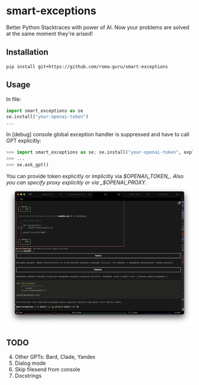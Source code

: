 # smart-exceptions
Better Python Stacktraces with power of AI.
Now your problems are solved at the same moment they're arised!

## Installation
```console
pip install git+https://github.com/roma-guru/smart-exceptions
```

## Usage
In file:
```python
import smart_exceptions as se
se.install("your-openai-token")
...
```
In [debug] console global exception handler is suppressed and have to call GPT explicitly:
```python
>>> import smart_exceptions as se; se.install("your-openai-token", explicit=True)
>>> ...
>>> se.ask_gpt()
```

You can provide token explicitly or implicitly via _$OPENAI\_TOKEN_.
Also you can specify proxy explicitly or via _$OPENAI\_PROXY_.
![Example](screenshot.png)

## TODO
4. Other GPTs: Bard, Clade, Yandex
5. Dialog mode
6. Skip filesend from console
7. Docstrings
